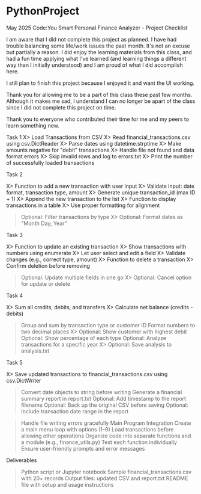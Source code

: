 # PythonProject
May 2025 Code:You
Smart Personal Finance Analyzer - Project Checklist


I am aware that I did not complete this project as planned. I have had trouble balancing some life/work issues the past month. 
It's not an excuse but partially a reason. 
I did enjoy the learning materials from this class, and had a fun time applying what I've learned (and learning things a different way than I initially understood) and I am proud of what I did accomplish here.

I still plan to finish this project because I enjoyed it and want the UI working.

Thank you for allowing me to be a part of this class these past few months. Although it makes me sad, I understand I can no longer be apart of the class since I did not complete this project on time. 

Thank you to everyone who contributed their time for me and my peers to learn something new.



Task 1
X> Load Transactions from CSV 
X> Read financial_transactions.csv using csv.DictReader
X> Parse dates using datetime.strptime
X> Make amounts negative for "debit" transactions
X> Handle file not found and data format errors
X> Skip invalid rows and log to errors.txt
X> Print the number of successfully loaded transactions



Task 2

X> Function to add a new transaction with user input
X> Validate input: date format, transaction type, amount
X> Generate unique transaction_id (max ID + 1)
X> Append the new transaction to the list
X> Function to display transactions in a table
X> Use proper formatting for alignment
> Optional: Filter transactions by type
X> Optional: Format dates as "Month Day, Year"



Task 3

X> Function to update an existing transaction
X> Show transactions with numbers using enumerate
X> Let user select and edit a field
X> Validate changes (e.g., correct type, amount)
X> Function to delete a transaction
X> Confirm deletion before removing
> Optional: Update multiple fields in one go
X> Optional: Cancel option for update or delete



Task 4

X> Sum all credits, debits, and transfers
X> Calculate net balance (credits - debits)
> Group and sum by transaction type or customer ID
> Format numbers to two decimal places
X> Optional: Show customer with highest debit
> Optional: Show percentage of each type
> Optional: Analyze transactions for a specific year
X> Optional: Save analysis to analysis.txt



Task 5

X> Save updated transactions to financial_transactions.csv using csv.DictWriter
> Convert date objects to string before writing
> Generate a financial summary report in report.txt
> Optional: Add timestamp to the report filename
> Optional: Back up the original CSV before saving
> Optional: Include transaction date range in the report


> Handle file writing errors gracefully
> Main Program Integration
> Create a main menu loop with options (1–9)
> Load transactions before allowing other operations
> Organize code into separate functions and a module (e.g., finance_utils.py)
> Test each function individually
> Ensure user-friendly prompts and error messages



Deliverables

> Python script or Jupyter notebook
> Sample financial_transactions.csv with 20+ records
> Output files: updated CSV and report.txt
> README file with setup and usage instructions

